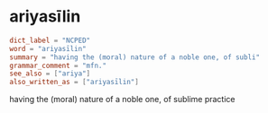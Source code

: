 # ariyasīlin

``` toml
dict_label = "NCPED"
word = "ariyasīlin"
summary = "having the (moral) nature of a noble one, of subli"
grammar_comment = "mfn."
see_also = ["ariya"]
also_written_as = ["ariyasīlin"]
```

having the (moral) nature of a noble one, of sublime practice

